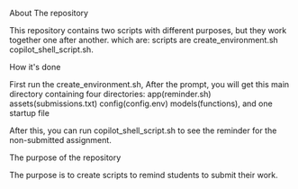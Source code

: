 About The repository

This repository contains two scripts with different purposes, but they work together one after another. which are:
scripts are create_environment.sh 
copilot_shell_script.sh.

How it's done

First run the create_environment.sh, 
After the prompt, you will get this
main directory containing four directories: 
 app(reminder.sh)
 assets(submissions.txt)
 config(config.env)
 models(functions), and
  one startup file

 After this, you can run copilot_shell_script.sh to see the reminder for the non-submitted assignment.

 The purpose of the repository

 The purpose is to create scripts to remind students to submit their work.
